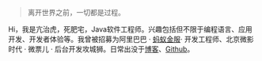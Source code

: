 > 离开世界之前，一切都是过程。

Hi，我是亢治虎，死肥宅，Java软件工程师。兴趣包括但不限于编程语言、应用开发、开发者体验等。我曾被招募为阿里巴巴 · [蚂蚁金服](https://open.alipay.com/platform/home.htm)· 开发工程师、北京微影时代 · 微票儿 · 后台开发攻城狮。日常出没于[博客](https://kangzhihu.github.io/)、[Github](https://github.com/kangzhihu)。
